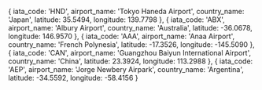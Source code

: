 {
  iata_code: 'HND',
  airport_name: 'Tokyo Haneda Airport',
  country_name: 'Japan',
  latitude: 35.5494,
  longitude: 139.7798
},
{
  iata_code: 'ABX',
  airport_name: 'Albury Airport',
  country_name: 'Australia',
  latitude: -36.0678,
  longitude: 146.9570
},
{
  iata_code: 'AAA',
  airport_name: 'Anaa Airport',
  country_name: 'French Polynesia',
  latitude: -17.3526,
  longitude: -145.5090
},
{
  iata_code: 'CAN',
  airport_name: 'Guangzhou Baiyun International Airport',
  country_name: 'China',
  latitude: 23.3924,
  longitude: 113.2988
},
{
  iata_code: 'AEP',
  airport_name: 'Jorge Newbery Airpark',
  country_name: 'Argentina',
  latitude: -34.5592,
  longitude: -58.4156
}
